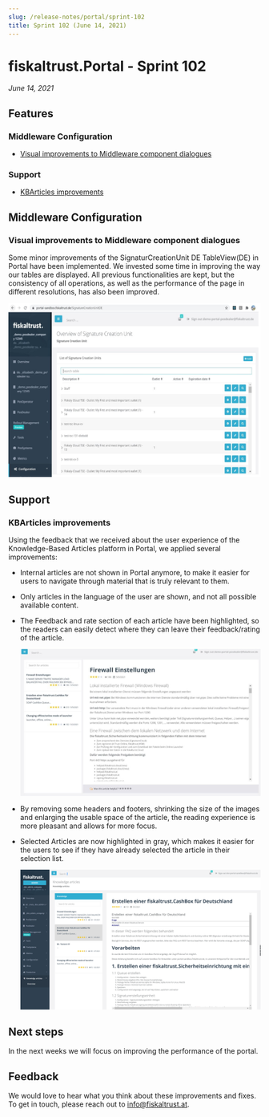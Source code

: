 ```yaml
---
slug: /release-notes/portal/sprint-102
title: Sprint 102 (June 14, 2021)
---
```


# fiskaltrust.Portal - Sprint 102
_June 14, 2021_

## Features

### Middleware Configuration
- [Visual improvements to Middleware component dialogues](#visual-improvements-to-middleware-component-dialogues)

### Support

- [KBArticles improvements](#kbarticles-improvements)

## Middleware Configuration

### Visual improvements to Middleware component dialogues

Some minor improvements of the SignaturCreationUnit DE TableView(DE)  in Portal have been implemented. We invested some time in improving the way our tables are displayed. All previous functionalities are kept, but the consistency of all operations, as well as the performance of the page in different resolutions, has also been improved.

<img src="images/sprint-102/scu.png" width="750" />

## Support

### KBArticles improvements

Using the feedback that we received about the user experience of the Knowledge-Based Articles platform in Portal, we applied several improvements:

- Internal articles are not shown in Portal anymore, to make it easier for users to navigate through material that is truly relevant to them.
- Only articles in the language of the user are shown, and not all possible available content.
- The Feedback and rate section of each article have been highlighted, so the readers can easily detect where they can leave their feedback/rating of the article.
  
  <img src="images/sprint-102/kba-improvements.png" width="750" />
  

- By removing some headers and footers, shrinking the size of the images and enlarging the usable space of the article, the reading experience is more pleasant and allows for more focus.
- Selected Articles are now highlighted in gray, which makes it easier for the users to see if they have already selected the article in their selection list.

  <img src="images/sprint-102/highlited-Selected-Article.png" width="750" />


## Next steps
In the next weeks we will focus on improving the performance of the portal.

## Feedback
We would love to hear what you think about these improvements and fixes. To get in touch, please reach out to [info@fiskaltrust.at](mailto:info@fiskaltrust.at).



